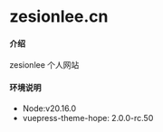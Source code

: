 # zesionlee.cn

#### 介绍

zesionlee 个人网站

#### 环境说明

- Node:v20.16.0
- vuepress-theme-hope: 2.0.0-rc.50
